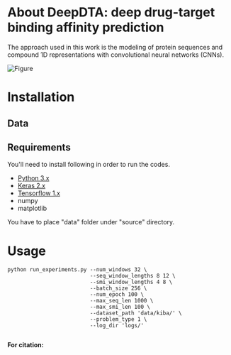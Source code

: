 # About DeepDTA: deep drug-target binding affinity prediction

The approach used in this work is the modeling of protein sequences and compound 1D representations with convolutional neural networks (CNNs).

![Figure](https://github.com/hkmztrk/DeepDTA/blob/master/docs/figures/deepdta.PNG)

# Installation

## Data

## Requirements

You'll need to install following in order to run the codes.

*  [Python 3.x](https://www.python.org/downloads/)
*  [Keras 2.x](https://pypi.org/project/Keras/)
*  [Tensorflow 1.x](https://www.tensorflow.org/install/)
*  numpy
*  matplotlib

You have to place "data" folder under "source" directory. 

# Usage
```
python run_experiments.py --num_windows 32 \
                          --seq_window_lengths 8 12 \
                          --smi_window_lengths 4 8 \
                          --batch_size 256 \
                          --num_epoch 100 \
                          --max_seq_len 1000 \
                          --max_smi_len 100 \
                          --dataset_path 'data/kiba/' \
                          --problem_type 1 \
                          --log_dir 'logs/'


```





**For citation:**
